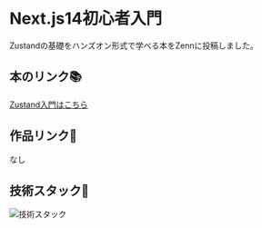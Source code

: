 # Next.js14初心者入門
Zustandの基礎をハンズオン形式で学べる本をZennに投稿しました。

## 本のリンク📚
[Zustand入門はこちら](https://zenn.dev/y_ta/books/3d5d0951320221)

## 作品リンク🔗
なし

## 技術スタック🚀

![技術スタック](https://storage.googleapis.com/zenn-user-upload/2792a99ec4b9-20240220.png)
